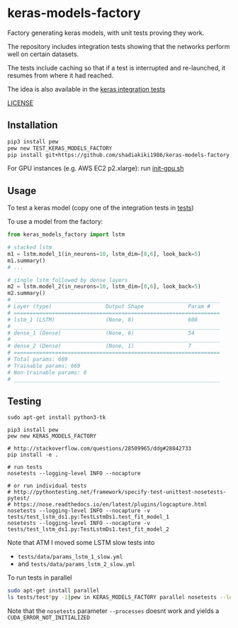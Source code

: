 # keras-models-factory
Factory generating keras models, with unit tests proving they work.

The repository includes integration tests showing that the networks perform well on certain datasets.

The tests include caching so that if a test is interrupted and re-launched,
it resumes from where it had reached.

The idea is also available in the [keras integration tests](https://github.com/fchollet/keras/blob/master/tests/integration_tests/test_image_data_tasks.py)

[LICENSE](LICENSE)

## Installation

```bash
pip3 install pew
pew new TEST_KERAS_MODELS_FACTORY
pip install git+https://github.com/shadiakiki1986/keras-models-factory.git
```

For GPU instances (e.g. AWS EC2 p2.xlarge): run [init-gpu.sh](https://gist.github.com/shadiakiki1986/0c9ea999113691fb9a7ae64e3541fe29)

## Usage

To test a keras model (copy one of the integration tests in [tests](tests))

To use a model from the factory:

```python
from keras_models_factory import lstm

# stacked lstm
m1 = lstm.model_1(in_neurons=10, lstm_dim=[8,6], look_back=5)
m1.summary()
# ...

# single lstm followed by dense layers
m2 = lstm.model_2(in_neurons=10, lstm_dim=[8,6], look_back=5)
m2.summary()
# _________________________________________________________________
# Layer (type)                 Output Shape              Param #
# =================================================================
# lstm_1 (LSTM)                (None, 8)                 608
# _________________________________________________________________
# dense_1 (Dense)              (None, 6)                 54
# _________________________________________________________________
# dense_2 (Dense)              (None, 1)                 7
# =================================================================
# Total params: 669
# Trainable params: 669
# Non-trainable params: 0
# _________________________________________________________________

```


## Testing

```
sudo apt-get install python3-tk

pip3 install pew
pew new KERAS_MODELS_FACTORY

# http://stackoverflow.com/questions/28509965/ddg#28842733
pip install -e .

# run tests
nosetests --logging-level INFO --nocapture

# or run individual tests
# http://pythontesting.net/framework/specify-test-unittest-nosetests-pytest/
# https://nose.readthedocs.io/en/latest/plugins/logcapture.html
nosetests --logging-level INFO --nocapture -v tests/test_lstm_ds1.py:TestLstmDs1.test_fit_model_1
nosetests --logging-level INFO --nocapture -v tests/test_lstm_ds1.py:TestLstmDs1.test_fit_model_2

```

Note that ATM I moved some LSTM slow tests into
- `tests/data/params_lstm_1_slow.yml`
- and `tests/data/params_lstm_2_slow.yml`

To run tests in parallel

```bash
sudo apt-get install parallel
ls tests/test*py -1|pew in KERAS_MODELS_FACTORY parallel nosetests --logging-level INFO --nocapture -v {}
```

Note that the `nosetests` parameter `--processes` doesnt work and yields a `CUDA_ERROR_NOT_INITIALIZED`

